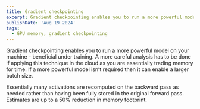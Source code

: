 ```yaml
---
title: Gradient checkpointing
excerpt: Gradient checkpointing enables you to run a more powerful model on your machine - beneficial under training.
publishDate: 'Aug 19 2024'
tags:
  - GPU memory, gradient checkpointing
---
```


Gradient checkpointing enables you to run a more powerful model on your machine - beneficial under training. A more careful analysis has to be done if applying this technique in the cloud as you are essentially trading memory for time. If a more powerful model isn’t required then it can enable a larger batch size.

Essentially many activations are recomputed on the backward pass as needed rather than having been fully stored in the original forward pass. Estimates are up to a 50% reduction in memory footprint.
